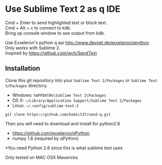 # Use Sublime Text 2 as q IDE

Cmd + Enter to send highlighted text or block text.<br>
Cmd + Alt + c to connect to kdb.<br>
Bring up console window to see output from kdb.

Use Exxeleron's python q api http://www.devnet.de/exxeleron/qpython <br>
Only works with Sublime 2.<br>
Inspired by https://github.com/wch/SendText

## Installation

Clone this git repository into your `Sublime Text 2/Packages` or `Sublime Text 3/Packages` directory. 

* Windows: `%APPDATA%\Sublime Text 2\Packages`
* OS X: `~/Library/Application Support/Sublime Text 2/Packages`
* Linux: `~/.config/sublime-text-2`

```
git clone https://github.com/komsit37/send-q.git
```
Then you will need to download and install for python2.6<br>
* https://github.com/exxeleron/qPython
* numpy 1.8 (required by qPython)

*You need Python 2.6 since this is what sublime text uses

Only tested on MAC OSX Mavericks
